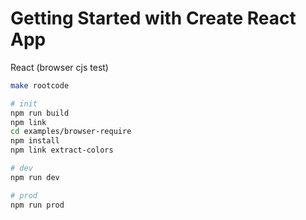 # Getting Started with Create React App

React (browser cjs test)

```bash
make rootcode

# init
npm run build
npm link
cd examples/browser-require
npm install
npm link extract-colors

# dev
npm run dev

# prod
npm run prod
```
